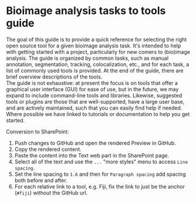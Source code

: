 # Bioimage analysis tasks to tools guide

The goal of this guide is to provide a quick reference for selecting the right open source tool for a given bioimage analysis task. It's intended to help with getting started with a project, particularly for new comers to (bio)image analysis. The guide is organized by common tasks, such as manual annotation, segmentation, tracking, colocalization, etc., and for each task, a list of commonly used tools is provided. At the end of the guide, there are brief overview descriptions of the tools.  
The guide is not exhaustive: at present the focus is on tools that offer a graphical user interface (GUI) for ease of use, but in the future, we may expand to include command-line tools and libraries. Likewise, suggested tools or plugins are those that are well-supported, have a large user base, and are actively maintained, such that you can easily find help if needed. Where possible we have linked to tutorials or documentation to help you get started.

Conversion to SharePoint:
1. Push changes to GitHub and open the rendered Preview in GitHub.
2. Copy the rendered content.
3. Paste the content into the Text web part in the SharePoint page.
4. Select all of the text and use the `...` "more styles" menu to access `Line spacing`.
5. Set the line spacing to `1.6` and then for `Paragraph spacing` add spacing both before and after.
6. For each relative link to a tool, e.g. Fiji, fix the link to just be the anchor (`#fiji`) without the GitHub url.